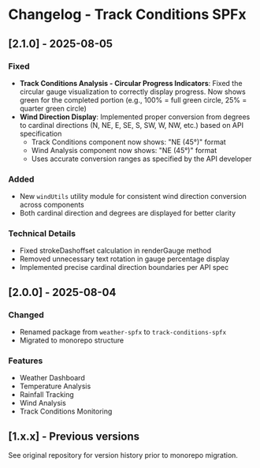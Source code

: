 # Changelog - Track Conditions SPFx

## [2.1.0] - 2025-08-05

### Fixed
- **Track Conditions Analysis - Circular Progress Indicators**: Fixed the circular gauge visualization to correctly display progress. Now shows green for the completed portion (e.g., 100% = full green circle, 25% = quarter green circle)
- **Wind Direction Display**: Implemented proper conversion from degrees to cardinal directions (N, NE, E, SE, S, SW, W, NW, etc.) based on API specification
  - Track Conditions component now shows: "NE (45°)" format
  - Wind Analysis component now shows: "NE (45°)" format
  - Uses accurate conversion ranges as specified by the API developer

### Added
- New `windUtils` utility module for consistent wind direction conversion across components
- Both cardinal direction and degrees are displayed for better clarity

### Technical Details
- Fixed strokeDashoffset calculation in renderGauge method
- Removed unnecessary text rotation in gauge percentage display
- Implemented precise cardinal direction boundaries per API spec

## [2.0.0] - 2025-08-04

### Changed
- Renamed package from `weather-spfx` to `track-conditions-spfx`
- Migrated to monorepo structure

### Features
- Weather Dashboard
- Temperature Analysis  
- Rainfall Tracking
- Wind Analysis
- Track Conditions Monitoring

## [1.x.x] - Previous versions

See original repository for version history prior to monorepo migration.